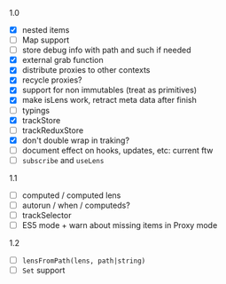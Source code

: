 
1.0

* [x] nested items
* [ ] Map support
* [ ] store debug info with path and such if needed
* [x] external grab function
* [x] distribute proxies to other contexts
* [x] recycle proxies?
* [x] support for non immutables (treat as primitives)
* [x] make isLens work, retract meta data after finish
* [ ] typings
* [x] trackStore
* [ ] trackReduxStore
* [x] don't double wrap in traking?
* [ ] document effect on hooks, updates, etc: current ftw
* [ ] `subscribe` and `useLens`

1.1
* [ ] computed / computed lens
* [ ] autorun / when / computeds?
* [ ] trackSelector
* [ ] ES5 mode + warn about missing items in Proxy mode

1.2

* [ ] `lensFromPath(lens, path|string)`
* [ ] `Set` support

